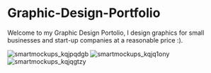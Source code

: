 # Graphic-Design-Portfolio

Welcome to my Graphic Design Portolio, I design graphics for small businesses and start-up companies at a reasonable price :).


![smartmockups_kqjpqdgb](https://user-images.githubusercontent.com/55388127/124022549-3d120600-d9ed-11eb-8dd3-335a7a49b307.jpg)
![smartmockups_kqjq1ony](https://user-images.githubusercontent.com/55388127/124022602-4dc27c00-d9ed-11eb-9fb8-5c5104040cda.jpg)
![smartmockups_kqjqgtzy](https://user-images.githubusercontent.com/55388127/124022665-65016980-d9ed-11eb-8177-e745e1c90af2.jpg)
